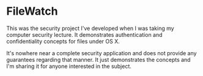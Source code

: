 # FileWatch
This was the security project I've developed when I was taking my computer security lecture. It demonstrates authentication and confidentiality concepts for files under OS X.

It's nowhere near a complete security application and does not provide any guarantees regarding that manner. It just demonstrates the concepts and I'm sharing it for anyone interested in the subject.
